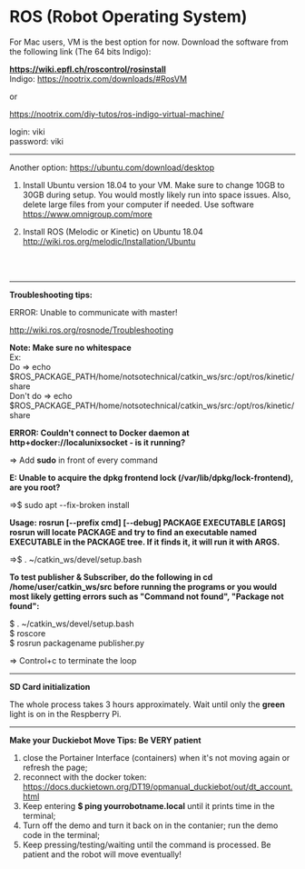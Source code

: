 # ROS (Robot Operating System)

For Mac users, VM is the best option for now.  Download the software from the following link (The 64 bits Indigo): 

**https://wiki.epfl.ch/roscontrol/rosinstall** <br>
Indigo: https://nootrix.com/downloads/#RosVM

or 

https://nootrix.com/diy-tutos/ros-indigo-virtual-machine/

login: viki <br>
password: viki


-------------------------------------------------------------------------------------------------------------------------


Another option: https://ubuntu.com/download/desktop

1. Install Ubuntu version 18.04 to your VM.  Make sure to change 10GB to 30GB during setup.  You would mostly likely run into space issues. Also, delete large files from your computer if needed. Use software https://www.omnigroup.com/more <br>

2. Install ROS (Melodic or Kinetic) on Ubuntu 18.04 http://wiki.ros.org/melodic/Installation/Ubuntu

<br>
<br>


-------------------------------------------------------------------------------------------------------------------------

**Troubleshooting tips:** 

ERROR: Unable to communicate with master!

http://wiki.ros.org/rosnode/Troubleshooting

**Note: Make sure no whitespace** <br>
Ex: <br>
Do       => echo $ROS_PACKAGE_PATH/home/notsotechnical/catkin_ws/src:/opt/ros/kinetic/share <br>
Don't do => echo <br>
$ROS_PACKAGE_PATH/home/notsotechnical/catkin_ws/src:/opt/ros/kinetic/share

**ERROR: Couldn't connect to Docker daemon at http+docker://localunixsocket - is it running?**

=> Add **sudo** in front of every command 

**E: Unable to acquire the dpkg frontend lock (/var/lib/dpkg/lock-frontend), are you root?**

=>$ sudo apt --fix-broken install

**Usage: rosrun [--prefix cmd] [--debug] PACKAGE EXECUTABLE [ARGS]
  rosrun will locate PACKAGE and try to find
  an executable named EXECUTABLE in the PACKAGE tree.
  If it finds it, it will run it with ARGS.**

=>$ . ~/catkin_ws/devel/setup.bash 

**To test publisher & Subscriber, do the following in cd /home/user/catkin_ws/src before running the programs or you would most likely getting errors such as "Command not found", "Package not found":**

$ . ~/catkin_ws/devel/setup.bash <br>
$ roscore <br>
$ rosrun packagename publisher.py

=> Control+c to terminate the loop

--------------------------------------------------------------------------------------------------------------
**SD Card initialization**

The whole process takes 3 hours approximately.  Wait until only the **green** light is on in the Respberry Pi.  

--------------------------------------------------------------------------------------------------------------
**Make your Duckiebot Move Tips: Be VERY patient**
1. close the Portainer Interface (containers) when it's not moving again or refresh the page;
2. reconnect with the docker token: https://docs.duckietown.org/DT19/opmanual_duckiebot/out/dt_account.html
3. Keep entering **$ ping yourrobotname.local** until it prints time in the terminal;
4. Turn off the demo and turn it back on in the contanier; run the demo code in the terminal;
5. Keep pressing/testing/waiting until the command is processed.  Be patient and the robot will move eventually! 
